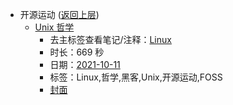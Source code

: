 - 开源运动 ([返回上层](../))
    - [Unix 哲学](https://www.bilibili.com/video/BV1MU4y1F76r)
        - 去主标签查看笔记/注释：[Linux](../tags/Linux.md)
        - 时长：669 秒
        - 日期：[2021-10-11](../month/202110.md)
        - 标签：Linux,哲学,黑客,Unix,开源运动,FOSS
        - [封面](http://i2.hdslb.com/bfs/archive/546dd95e725de72c9f3a106eecdf4eb1b3bd6ae8.jpg)

